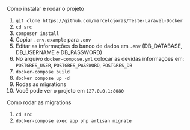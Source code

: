 Como instalar e rodar o projeto

1. ```git clone https://github.com/marcelojoras/Teste-Laravel-Docker```
2. ```cd src```
3. ```composer install```
3. Copiar ```.env.example``` para ```.env```
5. Editar as informações do banco de dados em ```.env``` (DB_DATABASE, DB_USERNAME e DB_PASSWORD)
6. No arquivo ```docker-compose.yml``` colocar as devidas informações em: ```POSTGRES_USER```, ```POSTGRES_PASSWORD```, ```POSTGRES_DB```
7. ```docker-compose build```
8. ```docker compose up -d```
9. Rodas as migrations
10. Você pode ver o projeto em ```127.0.0.1:8080```

Como rodar as migrations

1. ```cd src```
2. ```docker-compose exec app php artisan migrate``` 